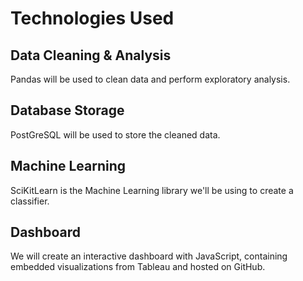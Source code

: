 # Technologies Used

## Data Cleaning & Analysis

Pandas will be used to clean data and perform exploratory analysis.

## Database Storage

PostGreSQL will be used to store the cleaned data.

## Machine Learning

SciKitLearn is the Machine Learning library we'll be using to create a classifier. 

## Dashboard

We will create an interactive dashboard with JavaScript, containing embedded visualizations from Tableau and hosted on GitHub.